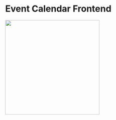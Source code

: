 # Event Calendar Frontend

<img src="https://github.com/adnin/event-calendar-frontend/tree/master/src/assets/images/demo.png" width="300" align="center">
